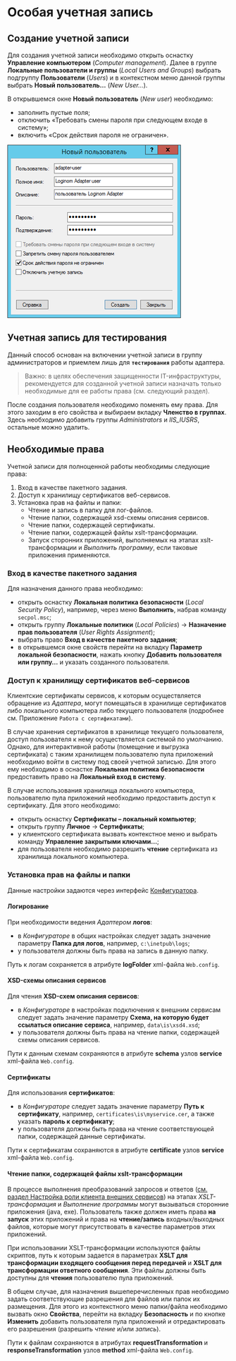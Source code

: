 # Особая учетная запись

## Создание учетной записи

Для создания учетной записи необходимо открыть оснастку **Управление компьютером** (*Computer management*). Далее в группе **Локальные пользователи и группы** (*Local Users and Groups*) выбрать подгруппу **Пользователи** (*Users*) и в контекстном меню данной группы выбрать **Новый пользователь…** (*New User…*).

В открывшемся окне **Новый пользователь** (*New user*) необходимо:

* заполнить пустые поля;
* отключить «Требовать смены пароля при следующем входе в систему»;
* включить «Срок действия пароля не ограничен».

![Пример добавления нового пользователя](user-new.png)

## Учетная запись для тестирования

Данный способ основан на включении учетной записи в группу администраторов и приемлем лишь для **`тестирования`** работы адаптера.

> Важно: в целях обеспечения защищенности IT-инфраструктуры, рекомендуется для созданной учетной записи назначать только необходимые для ее работы права (см. следующий раздел).

После создания пользователя необходимо поменять ему права. Для этого заходим в его свойства и выбираем вкладку **Членство в группах**. Здесь необходимо добавить группы *Administrators* и *IIS_IUSRS*, остальные можно удалить.

## Необходимые права

Учетной записи для полноценной работы необходимы следующие права:

1. Вход в качестве пакетного задания.
1. Доступ к хранилищу сертификатов веб-сервисов.
1. Установка прав на файлы и папки:
   * Чтение и запись в папку для лог-файлов.
   * Чтение папки, содержащей xsd-схемы описания сервисов.
   * Чтение папки, содержащей сертификаты.
   * Чтение папки, содержащей файлы xslt-трансформации.
   * Запуск сторонних приложений, выполняемых на этапах xslt-трансформации и *Выполнить программу*, если таковые приложения применяются.

### Вход в качестве пакетного задания

Для назначения данного права необходимо:

* открыть оснастку **Локальная политика безопасности** (*Local Security Policy*), например, через меню **Выполнить**, набрав команду `secpol.msc`;
* открыть группу **Локальные политики** (*Local Policies*) -> **Назначение прав пользователя** (*User Rights Assignment*);
* выбрать право **Вход в качестве пакетного задания**;
* в открывшемся окне свойств перейти на вкладку **Параметр локальной безопасности**, нажать кнопку **Добавить пользователя или группу…** и указать созданного пользователя.

### Доступ к хранилищу сертификатов веб-сервисов

Клиентские сертификаты сервисов, к которым осуществляется обращение из *Адаптера*, могут помещаться в хранилище сертификатов либо локального компьютера либо текущего пользователя (подробнее см. Приложение `Работа с сертификатами`).

В случае хранения сертификатов в хранилище текущего пользователя, доступ пользователя к нему осуществляется системой по умолчанию. Однако, для интерактивной работы (помещение и выгрузка сертификата) с таким хранилищем пользователю пула приложений необходимо войти в систему под своей учетной записью. Для этого ему необходимо в оснастке **Локальная политика безопасности** предоставить право на **Локальный вход в систему**.

В случае использования хранилища локального компьютера, пользователю пула приложений необходимо предоставить доступ к сертификату. Для этого необходимо:

* открыть оснастку **Сертификаты – локальный компьютер**;
* открыть группу **Личное** -> **Сертификаты**;
* у клиентского сертификата вызвать контекстное меню и выбрать команду **Управление закрытыми ключами…**;
* для пользователя необходимо разрешить **чтение** сертификата из хранилища локального компьютера.

### Установка прав на файлы и папки

Данные настройки задаются через интерфейс [Конфигуратора](../config/README.md).

#### Логирование

При необходимости ведения *Адаптером* **логов**:

* в *Конфигураторе* в общих настройках следует задать значение параметру **Папка для логов**, например, `c:\inetpub\logs`;
* у пользователя должны быть права на запись в данную папку.

Путь к логам сохраняется в атрибуте **logFolder** xml-файла `Web.config`.

#### XSD-схемы описания сервисов

Для чтения **XSD-схем описания сервисов**:

* в *Конфигураторе* в настройках подключения к внешним сервисам следует задать значение параметру **Схема, на которую будет ссылаться описание сервиса**, например, `data\is\xsd4.xsd`;
* у пользователя должны быть права на чтение папки, содержащей схемы описания сервисов.

Пути к данным схемам сохраняются в атрибуте **schema** узлов **service** xml-файла `Web.config`.

#### Сертификаты

Для использования **сертификатов**:

* в *Конфигураторе* следует задать значение параметру **Путь к сертификату**, например, `certificates\is\myservice.cer`, а также указать **пароль к сертификату**;
* у пользователя должны быть права на чтение соответствующей папки, содержащей данные сертификаты.

Пути к сертификатам сохраняются в атрибуте **certificate** узлов **service** xml-файла `Web.config`.

#### Чтение папки, содержащей файлы xslt-трансформации

В процессе выполнения преобразований запросов и ответов ([см. раздел Настройка роли клиента внешних сервисов](./)) на этапах *XSLT-трансформация* и *Выполнение программы* могут вызываться сторонние приложения (java, exe). Пользователь также должен иметь права **на запуск** этих приложений и права на **чтение/запись** входных/выходных файлов, которые могут присутствовать в качестве параметров этих приложений.

При использовании XSLT-трансформации используются файлы скриптов, путь к которым задается в параметрах **XSLT для трансформации входящего сообщения перед передачей** и **XSLT для трансформации ответного сообщения**. Эти файлы должны быть доступны для **чтения** пользователю пула приложений.

В общем случае, для назначения вышеперечисленных прав необходимо задать соответствующие разрешения для файлов или папок их размещения. Для этого из контекстного меню папки/файла необходимо вызвать окно **Свойства**, перейти на вкладку **Безопасность** и по кнопке **Изменить** добавить пользователя пула приложений и отредактировать его разрешения (разрешить *чтение* и/или *запись*).

Пути к файлам сохраняются в атрибутах **requestTransformation** и **responseTransformation** узлов **method** xml-файла `Web.config`.

